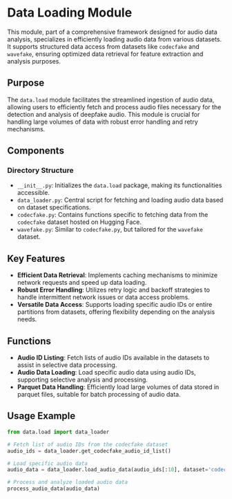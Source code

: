 # Data Loading Module 

This module, part of a comprehensive framework designed for audio data analysis, specializes in efficiently loading audio data from various datasets. It supports structured data access from datasets like `codecfake` and `wavefake`, ensuring optimized data retrieval for feature extraction and analysis purposes.

## Purpose

The `data.load` module facilitates the streamlined ingestion of audio data, allowing users to efficiently fetch and process audio files necessary for the detection and analysis of deepfake audio. This module is crucial for handling large volumes of data with robust error handling and retry mechanisms.

## Components

### Directory Structure

- `__init__.py`: Initializes the `data.load` package, making its functionalities accessible.
- `data_loader.py`: Central script for fetching and loading audio data based on dataset specifications.
- `codecfake.py`: Contains functions specific to fetching data from the `codecfake` dataset hosted on Hugging Face.
- `wavefake.py`: Similar to `codecfake.py`, but tailored for the `wavefake` dataset.

## Key Features

- **Efficient Data Retrieval**: Implements caching mechanisms to minimize network requests and speed up data loading.
- **Robust Error Handling**: Utilizes retry logic and backoff strategies to handle intermittent network issues or data access problems.
- **Versatile Data Access**: Supports loading specific audio IDs or entire partitions from datasets, offering flexibility depending on the analysis needs.

## Functions

- **Audio ID Listing**: Fetch lists of audio IDs available in the datasets to assist in selective data processing.
- **Audio Data Loading**: Load specific audio data using audio IDs, supporting selective analysis and processing.
- **Parquet Data Handling**: Efficiently load large volumes of data stored in parquet files, suitable for batch processing of audio data.

## Usage Example

```python
from data.load import data_loader

# Fetch list of audio IDs from the codecfake dataset
audio_ids = data_loader.get_codecfake_audio_id_list()

# Load specific audio data
audio_data = data_loader.load_audio_data(audio_ids[:10], dataset='codecfake')

# Process and analyze loaded audio data
process_audio_data(audio_data)
```